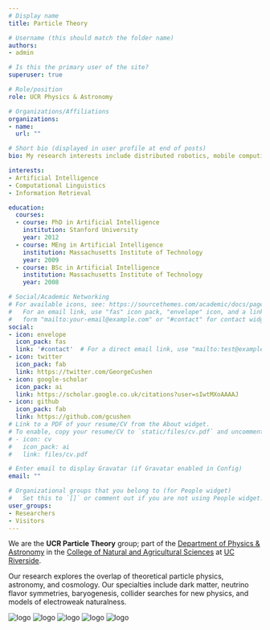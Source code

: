 ```yaml
---
# Display name
title: Particle Theory

# Username (this should match the folder name)
authors:
- admin

# Is this the primary user of the site?
superuser: true

# Role/position
role: UCR Physics & Astronomy

# Organizations/Affiliations
organizations:
- name: 
  url: ""

# Short bio (displayed in user profile at end of posts)
bio: My research interests include distributed robotics, mobile computing and programmable matter.

interests:
- Artificial Intelligence
- Computational Linguistics
- Information Retrieval

education:
  courses:
  - course: PhD in Artificial Intelligence
    institution: Stanford University
    year: 2012
  - course: MEng in Artificial Intelligence
    institution: Massachusetts Institute of Technology
    year: 2009
  - course: BSc in Artificial Intelligence
    institution: Massachusetts Institute of Technology
    year: 2008

# Social/Academic Networking
# For available icons, see: https://sourcethemes.com/academic/docs/page-builder/#icons
#   For an email link, use "fas" icon pack, "envelope" icon, and a link in the
#   form "mailto:your-email@example.com" or "#contact" for contact widget.
social:
- icon: envelope
  icon_pack: fas
  link: '#contact'  # For a direct email link, use "mailto:test@example.org".
- icon: twitter
  icon_pack: fab
  link: https://twitter.com/GeorgeCushen
- icon: google-scholar
  icon_pack: ai
  link: https://scholar.google.co.uk/citations?user=sIwtMXoAAAAJ
- icon: github
  icon_pack: fab
  link: https://github.com/gcushen
# Link to a PDF of your resume/CV from the About widget.
# To enable, copy your resume/CV to `static/files/cv.pdf` and uncomment the lines below.
# - icon: cv
#   icon_pack: ai
#   link: files/cv.pdf

# Enter email to display Gravatar (if Gravatar enabled in Config)
email: ""

# Organizational groups that you belong to (for People widget)
#   Set this to `[]` or comment out if you are not using People widget.
user_groups:
- Researchers
- Visitors
---
```

We are the **UCR Particle Theory** group; part of the [Department of Physics & Astronomy](https://physics.ucr.edu) in the [College of Natural and Agricultural Sciences](https://cnas.ucr.edu) at [UC Riverside](https://www.ucr.edu).

Our research explores the overlap of theoretical particle physics, astronomy, and cosmology. Our specialties include dark matter, neutrino flavor symmetries, baryogenesis, collider searches for new physics, and models of electroweak naturalness.

![logo](./img/logos/UCR.png) ![logo](./img/logos/pna.png) ![logo](./img/logos/uc_seal_lock-up_blue_cmyk.png) ![logo](./img/logos/NASA.png)  ![logo](./img/logos/US-DeptOfEnergy-Seal.png)

